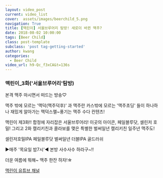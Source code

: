 ```yaml
---
layout: video_post
current: video_list
cover:  assets/images/beerchild_5.png
navigation: True
title: [맥린이] 서울브루어리 탐방! 새로이 바뀐 맥주?
date: 2018-08-02 10:00:00
tags: [Beer Child]
class: post-template
subclass: 'post tag-getting-started'
author: kwang
categories:
  - Beer Child
video_url: h9-Qc_f3xCA&t=136s
---
```


### **맥린이_3화('서울브루어리'탐방)** 

본격 맥주 마시면서 떠드는 방송♡

맥주 밖에 모르는 '맥덕(맥주덕후)' 과
맥주란 카스밖에 모르는 '맥주초딩' 들이 
하나하나 재밌게 알아가는
맥덕스멜~풍기는 맥주 수다 컨텐츠!

맥린이 제3화!! 
합정에 자리잡은 서울브루어리! 
이곳의 아이콘, 페일블루닷, 셀린저 호밀! 
그리고 2화 캘리키친과 콜라보를 맺은
특별한 벌써일년 캘리키친 일주년 맥주도!

셀린저호밀IPA
페일블루닷
벌써일년 더블IPA 
골드러쉬

 ▶매주 '목요일 밤7시'◀ 
본방 사수사수 하라구~!!

더운 여름에 뭐해~ 
맥주 한잔 하자!☆

[맥린이 유튜브 채널](https://www.youtube.com/channel/UCKWclNzINS9c_b4QIP5OCQA)